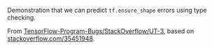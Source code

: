 Demonstration that we can predict `tf.ensure_shape` errors using type checking.

From [TensorFlow-Program-Bugs/StackOverflow/UT-3](https://github.com/ForeverZyh/TensorFlow-Program-Bugs/blob/master/StackOverflow/UT-3/35451948-buggy/image_set_shape.py), based on [stackoverflow.com/35451948](https://stackoverflow.com/questions/35451948/clarification-on-tf-tensor-set-shape).
